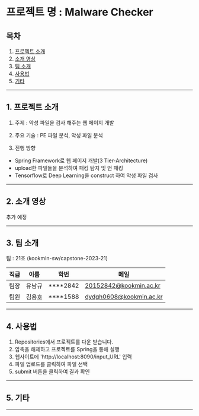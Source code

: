 # 프로젝트 명 : Malware Checker


## 목차

1. [프로젝트 소개](##-1.-프로젝트-소개)
2. [소개 영상](##-2.-소개-영상)
3. [팀 소개](##-3.-팀-소개)
4. [사용법](##-4.-사용법)
5. [기타](##-5.-기타)

---

## 1. 프로젝트 소개

1. 주제 : 악성 파일을 검사 해주는 웹 페이지 개발

2. 주요 기술 : PE 파일 분석, 악성 파일 분석

3. 진행 방향 
 - Spring Framework로 웹 페이지 개발(3 Tier-Architecture)
 - upload한 파일들을 분석하여 패킹 탐지 및 언 패킹 
 - Tensorflow로 Deep Learning을 construct 하여 악성 파일 검사 

---

## 2. 소개 영상

추가 예정

---

## 3. 팀 소개

팀 : 21조 (kookmin-sw/capstone-2023-21)

직급 | 이름 | 학번 | 메일
---|---|---|---|
팀장 | 유남규 | ****2842 | 20152842@kookmin.ac.kr
팀원 | 김용호 | ****1588 | dydgh0608@kookmin.ac.kr

---

## 4. 사용법

1. Repositories에서 프로젝트를 다운 받습니다.
2. 압축을 해제하고 프로젝트를 Spring을 통해 실행
3. 웹사이트에 'http://localhost:8090/input_URL' 입력
4. 파일 업로드를 클릭하여 파일 선택
5. submit 버튼을 클릭하여 결과 확인 

---

## 5. 기타

---
